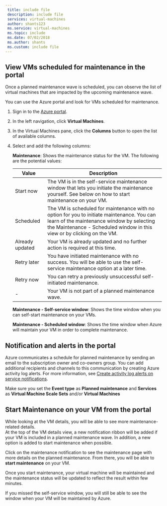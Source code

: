 ```yaml
---
 title: include file
 description: include file
 services: virtual-machines
 author: shants123
 ms.service: virtual-machines
 ms.topic: include
 ms.date: 07/02/2018
 ms.author: shants
 ms.custom: include file
---
```


## View VMs scheduled for maintenance in the portal

Once a planned maintenance wave is scheduled, you can observe the list of virtual machines that are impacted by the upcoming maintenance wave. 

You can use the Azure portal and look for VMs scheduled for maintenance.

1. Sign in to the [Azure portal](https://portal.azure.com).

2. In the left navigation, click **Virtual Machines**.

3. In the Virtual Machines pane, click the **Columns** button to open the list of available columns.

4. Select and add the following columns:

   **Maintenance**: Shows the maintenance status for the VM. The following are the potential values:
	  
      | Value | Description |
	  |-------|-------------|
	  | Start now | The VM is in the self-service maintenance window that lets you initiate the maintenance yourself. See below on how to start maintenance on your VM. | 
	  | Scheduled | The VM is scheduled for maintenance with no option for you to initiate maintenance. You can learn of the maintenance window by selecting the Maintenance - Scheduled window in this view or by clicking on the VM. | 
	  | Already updated | Your VM is already updated and no further action is required at this time. | 
	  | Retry later | You have initiated maintenance with no success. You will be able to use the self-service maintenance option at a later time. | 
	  | Retry now | You can retry a previously unsuccessful self-initiated maintenance. | 
	  | - | Your VM is not part of a planned maintenance wave. |
	  

   **Maintenance - Self-service window**: Shows the time window when you can self-start maintenance on your VMs.
   
   **Maintenance - Scheduled window**: Shows the time window when Azure will maintain your VM in order to complete maintenance. 



## Notification and alerts in the portal

Azure communicates a schedule for planned maintenance by sending an email to the subscription owner and co-owners group. You can add additional recipients and channels to this communication by creating Azure activity log alerts. For more information, see [Create activity log alerts on service notifications](../articles/azure-monitor/platform/alerts-activity-log-service-notifications.md).

Make sure you set the **Event type** as **Planned maintenance** and **Services** as **Virtual Machine Scale Sets** and/or **Virtual Machines**
	
	
## Start Maintenance on your VM from the portal

While looking at the VM details, you will be able to see more maintenance-related details.  
At the top of the VM details view, a new notification ribbon will be added if your VM is included in a planned maintenance wave. In addition, a new option is added to start maintenance when possible. 


Click on the maintenance notification to see the maintenance page with more details on the planned maintenance. From there, you will be able to **start maintenance** on your VM.

Once you start maintenance, your virtual machine will be maintained and the maintenance status will be updated to reflect the result within few minutes.

If you missed the self-service window, you will still be able to see the window when your VM will be maintained by Azure. 
